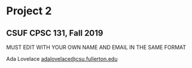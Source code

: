 # Project 2
## CSUF CPSC 131, Fall 2019

MUST EDIT WITH YOUR OWN NAME AND EMAIL IN THE SAME FORMAT

Ada Lovelace adalovelace@csu.fullerton.edu
